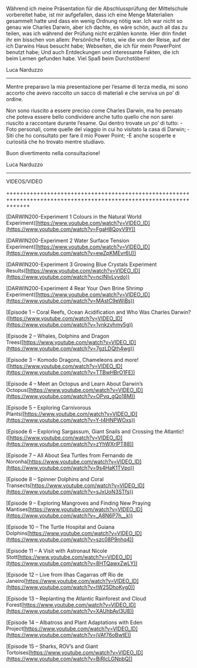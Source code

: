 Während ich meine Präsentation für die Abschlussprüfung der Mittelschule vorbereitet habe, ist mir aufgefallen, dass ich eine Menge Materialien gesammelt hatte und dass ein wenig Ordnung nötig war.
Ich war nicht so genau wie Charles Darwin, aber ich dachte, es wäre schön, auch all das zu teilen, was ich während der Prüfung nicht erzählen konnte.
Hier drin findet ihr ein bisschen von allem:
Persönliche Fotos, wie die von der Reise, auf der ich Darwins Haus besucht habe;
Webseiten, die ich für mein PowerPoint benutzt habe;
Und auch Entdeckungen und interessante Fakten, die ich beim Lernen gefunden habe.
Viel Spaß beim Durchstöbern!

Luca Narduzzo

*******************************************************************************************************************



Mentre preparavo la mia presentazione per l’esame di terza media, mi sono accorto che avevo raccolto un sacco di materiali e che serviva un po’ di ordine.

Non sono riuscito a essere preciso come Charles Darwin, ma ho pensato che poteva essere bello condividere anche tutto quello che non sarei riuscito a raccontare durante l’esame.
Qui dentro trovate un po’ di tutto:
-Foto personali, come quelle del viaggio in cui ho visitato la casa di Darwin;
-Siti che ho consultato per fare il mio Power Point;
-E anche scoperte e curiosità che ho trovato mentre studiavo.

Buon divertimento nella consultazione!

Luca Narduzzo

*******************************************************************************************************************

VIDEOS/VIDEO

+++++++++++++++++++++++++++++++++++++++++++++++++++++++++++++++++++++++++++++++++++++++++++++++++++++++++++++++++++


[DARWIN200-Experiment 1 Colours in the Natural World Experiment([https://www.youtube.com/watch?v=VIDEO_ID](https://www.youtube.com/watch?v=FgaH8QoyV9Y))

[DARWIN200-Experiment 2 Water Surface Tension Experiment([https://www.youtube.com/watch?v=VIDEO_ID](https://www.youtube.com/watch?v=ewZpKMEvr6U))

[DARWIN200-Experiment 3 Growing Blue Crystals Experiment Results([https://www.youtube.com/watch?v=VIDEO_ID](https://www.youtube.com/watch?v=ncINlvLyvdo))

[DARWIN200-Experiment 4 Rear Your Own Brine Shrimp Experiment([https://www.youtube.com/watch?v=VIDEO_ID](https://www.youtube.com/watch?v=MAstC9eWiBs))




[Episode 1 – Coral Reefs, Ocean Acidification and Who Was Charles Darwin?([https://www.youtube.com/watch?v=VIDEO_ID](https://www.youtube.com/watch?v=1ynkzvhmy5g))

[Episode 2 – Whales, Dolphins and Dragon Trees([https://www.youtube.com/watch?v=VIDEO_ID](https://www.youtube.com/watch?v=7gzLDQth4wg))

[Episode 3 – Komodo Dragons, Chameleons and more!([https://www.youtube.com/watch?v=VIDEO_ID](https://www.youtube.com/watch?v=TTBwHBrO1FE))

[Episode 4 – Meet an Octopus and Learn About Darwin’s Octopus([https://www.youtube.com/watch?v=VIDEO_ID](https://www.youtube.com/watch?v=OPvq_gQo18M))

[Episode 5 – Exploring Carnivorous Plants([https://www.youtube.com/watch?v=VIDEO_ID](https://www.youtube.com/watch?v=Y-t4HNPWOxs))

[Episode 6 – Exploring Sargassum, Giant Snails and Crossing the Atlantic!([https://www.youtube.com/watch?v=VIDEO_ID](https://www.youtube.com/watch?v=zYhWXrlPT88))

[Episode 7 – All About Sea Turtles from Fernando de Noronha[https://www.youtube.com/watch?v=VIDEO_ID](https://www.youtube.com/watch?v=9s4HaK1TVpo))

[Episode 8 – Spinner Dolphins and Coral Transects[https://www.youtube.com/watch?v=VIDEO_ID](https://www.youtube.com/watch?v=sJxUoN3STfs))

[Episode 9 – Exploring Mangroves and Finding New Praying Mantises[https://www.youtube.com/watch?v=VIDEO_ID](https://www.youtube.com/watch?v=_A8N6P7h__k))

[Episode 10 – The Turtle Hospital and Guiana Dolphins[https://www.youtube.com/watch?v=VIDEO_ID](https://www.youtube.com/watch?v=szc08P9nhq4))

[Episode 11 – A Visit with Astronaut Nicole Stott[https://www.youtube.com/watch?v=VIDEO_ID](https://www.youtube.com/watch?v=8HTQawxZwLY))

[Episode 12 – Live from Ilhas Cagarras off Rio de Janeiro[https://www.youtube.com/watch?v=VIDEO_ID](https://www.youtube.com/watch?v=tW25DhoKyg0))

[Episode 13 – Replanting the Atlantic Rainforest and Cloud Forest[https://www.youtube.com/watch?v=VIDEO_ID](https://www.youtube.com/watch?v=XAUhbAyl3U8))

[Episode 14 – Albatross and Plant Adaptations with Eden Project[https://www.youtube.com/watch?v=VIDEO_ID](https://www.youtube.com/watch?v=jVAf76oBwtE))

[Episode 15 – Sharks, ROV’s and Giant Tortoises[https://www.youtube.com/watch?v=VIDEO_ID](https://www.youtube.com/watch?v=BiRlcLGNpbQ))







